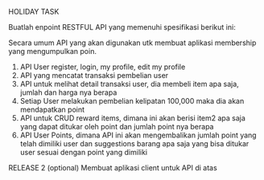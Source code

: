 HOLIDAY TASK

Buatlah enpoint RESTFUL API yang memenuhi spesifikasi berikut ini:

Secara umum API yang akan digunakan utk membuat aplikasi membership yang mengumpulkan poin.

1. API User register, login, my profile, edit my profile
2. API yang mencatat transaksi pembelian user
3. API untuk melihat detail transaksi user, dia membeli item apa saja, jumlah dan harga nya berapa
4. Setiap User melakukan pembelian kelipatan 100,000 maka dia akan mendapatkan point
5. API untuk CRUD reward items, dimana ini akan berisi item2 apa saja yang dapat ditukar oleh point dan jumlah point nya berapa
6. API User Points, dimana API ini akan mengembalikan jumlah point yang telah dimiliki user dan suggestions barang apa saja yang bisa ditukar user sesuai dengan point yang dimiliki

RELEASE 2 (optional)
Membuat aplikasi client untuk API di atas